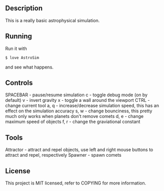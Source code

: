 Description
-----------
This is a really basic astrophysical simulation.

Running
-------
Run it with

	$ love AstroSim

and see what happens.

Controls
--------
SPACEBAR - pause/resume simulation
c - toggle debug mode (on by default)
v - invert gravity
x - toggle a wall around the viewport
CTRL - change current tool
a, q - increase/decrease simulation speed, this has an effect on the simulation accuracy
s, w - change bounciness, this pretty much only works when planets don't remove comets
d, e - change maximum speed of objects
f, r - change the graviational constant

Tools
-----
Attractor - attract and repel objects, use left and right mouse buttons to attract and repel, respectively
Spawner - spawn comets

License
-------
This project is MIT licensed, refer to COPYING for more information.
